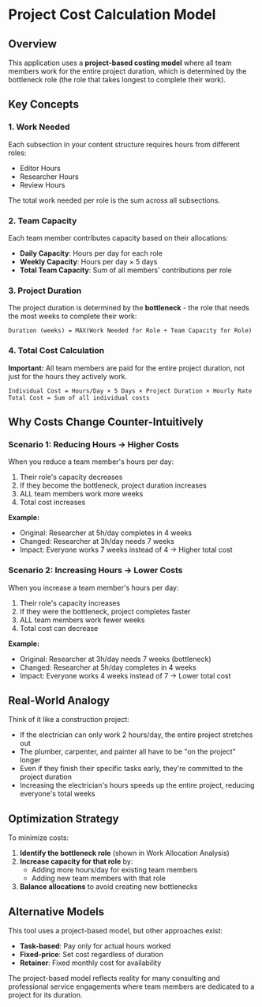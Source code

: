 # Project Cost Calculation Model

## Overview

This application uses a **project-based costing model** where all team members work for the entire project duration, which is determined by the bottleneck role (the role that takes longest to complete their work).

## Key Concepts

### 1. Work Needed
Each subsection in your content structure requires hours from different roles:
- Editor Hours
- Researcher Hours  
- Review Hours

The total work needed per role is the sum across all subsections.

### 2. Team Capacity
Each team member contributes capacity based on their allocations:
- **Daily Capacity**: Hours per day for each role
- **Weekly Capacity**: Hours per day × 5 days
- **Total Team Capacity**: Sum of all members' contributions per role

### 3. Project Duration
The project duration is determined by the **bottleneck** - the role that needs the most weeks to complete their work:

```
Duration (weeks) = MAX(Work Needed for Role ÷ Team Capacity for Role)
```

### 4. Total Cost Calculation
**Important:** All team members are paid for the entire project duration, not just for the hours they actively work.

```
Individual Cost = Hours/Day × 5 Days × Project Duration × Hourly Rate
Total Cost = Sum of all individual costs
```

## Why Costs Change Counter-Intuitively

### Scenario 1: Reducing Hours → Higher Costs
When you reduce a team member's hours per day:
1. Their role's capacity decreases
2. If they become the bottleneck, project duration increases
3. ALL team members work more weeks
4. Total cost increases

**Example:**
- Original: Researcher at 5h/day completes in 4 weeks
- Changed: Researcher at 3h/day needs 7 weeks
- Impact: Everyone works 7 weeks instead of 4 → Higher total cost

### Scenario 2: Increasing Hours → Lower Costs
When you increase a team member's hours per day:
1. Their role's capacity increases
2. If they were the bottleneck, project completes faster
3. ALL team members work fewer weeks
4. Total cost can decrease

**Example:**
- Original: Researcher at 3h/day needs 7 weeks (bottleneck)
- Changed: Researcher at 5h/day completes in 4 weeks
- Impact: Everyone works 4 weeks instead of 7 → Lower total cost

## Real-World Analogy

Think of it like a construction project:
- If the electrician can only work 2 hours/day, the entire project stretches out
- The plumber, carpenter, and painter all have to be "on the project" longer
- Even if they finish their specific tasks early, they're committed to the project duration
- Increasing the electrician's hours speeds up the entire project, reducing everyone's total weeks

## Optimization Strategy

To minimize costs:
1. **Identify the bottleneck role** (shown in Work Allocation Analysis)
2. **Increase capacity for that role** by:
   - Adding more hours/day for existing team members
   - Adding new team members with that role
3. **Balance allocations** to avoid creating new bottlenecks

## Alternative Models

This tool uses a project-based model, but other approaches exist:
- **Task-based**: Pay only for actual hours worked
- **Fixed-price**: Set cost regardless of duration
- **Retainer**: Fixed monthly cost for availability

The project-based model reflects reality for many consulting and professional service engagements where team members are dedicated to a project for its duration.